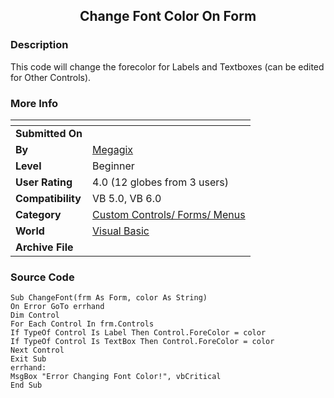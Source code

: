 ﻿<div align="center">

## Change Font Color On Form


</div>

### Description

This code will change the forecolor for Labels and Textboxes (can be edited for Other Controls).
 
### More Info
 


<span>             |<span>
---                |---
**Submitted On**   |
**By**             |[Megagix](https://github.com/Planet-Source-Code/PSCIndex/blob/master/ByAuthor/megagix.md)
**Level**          |Beginner
**User Rating**    |4.0 (12 globes from 3 users)
**Compatibility**  |VB 5\.0, VB 6\.0
**Category**       |[Custom Controls/ Forms/  Menus](https://github.com/Planet-Source-Code/PSCIndex/blob/master/ByCategory/custom-controls-forms-menus__1-4.md)
**World**          |[Visual Basic](https://github.com/Planet-Source-Code/PSCIndex/blob/master/ByWorld/visual-basic.md)
**Archive File**   |[](https://github.com/Planet-Source-Code/megagix-change-font-color-on-form__1-31197/archive/master.zip)





### Source Code

```
Sub ChangeFont(frm As Form, color As String)
On Error GoTo errhand
Dim Control
For Each Control In frm.Controls
If TypeOf Control Is Label Then Control.ForeColor = color
If TypeOf Control Is TextBox Then Control.ForeColor = color
Next Control
Exit Sub
errhand:
MsgBox "Error Changing Font Color!", vbCritical
End Sub
```

